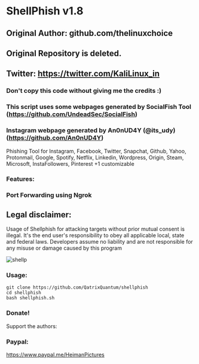 # ShellPhish v1.8
## Original Author: github.com/thelinuxchoice
## Original Repository is deleted.
## Twitter: https://twitter.com/KaliLinux_in
### Don't copy this code without giving me the credits :) 
### This script uses some webpages generated by SocialFish Tool (https://github.com/UndeadSec/SocialFish)
### Instagram webpage generated by An0nUD4Y (@its_udy) (https://github.com/An0nUD4Y)

Phishing Tool for Instagram, Facebook, Twitter, Snapchat, Github, Yahoo, Protonmail, Google, Spotify, Netflix, Linkedin, Wordpress, Origin, Steam, Microsoft, InstaFollowers, Pinterest +1 customizable

### Features:
### Port Forwarding using Ngrok

## Legal disclaimer:

Usage of Shellphish for attacking targets without prior mutual consent is illegal. It's the end user's responsibility to obey all applicable local, state and federal laws. Developers assume no liability and are not responsible for any misuse or damage caused by this program 

![shellp](https://user-images.githubusercontent.com/34893261/43082609-d6273f58-8e6a-11e8-97f3-df56e03ad83d.png)

### Usage:
```
git clone https://github.com/QatrixQuantum/shellphish
cd shellphish
bash shellphish.sh
```

### Donate!
Support the authors:
### Paypal:
https://www.paypal.me/HeimanPictures
